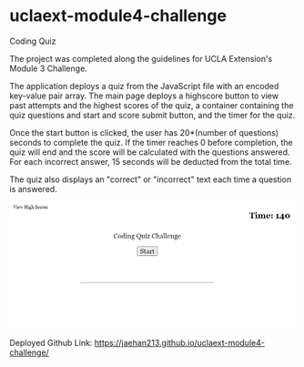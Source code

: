 # uclaext-module4-challenge
Coding Quiz

The project was completed along the guidelines for UCLA Extension's Module 3 Challenge.

The application deploys a quiz from the JavaScript file with an encoded key-value pair array. The main page deploys a highscore button to view past attempts and the highest scores of the quiz, a container containing the quiz questions and start and score submit button, and the timer for the quiz. 

Once the start button is clicked, the user has 20*(number of questions) seconds to complete the quiz. If the timer reaches 0 before completion, the quiz will end and the score will be calculated with the questions answered. For each incorrect answer, 15 seconds will be deducted from the total time. 

The quiz also displays an "correct" or "incorrect" text each time a question is answered.

![Module 4 Preview](/module4_preview.png)


Deployed Github Link: 
https://jaehan213.github.io/uclaext-module4-challenge/
